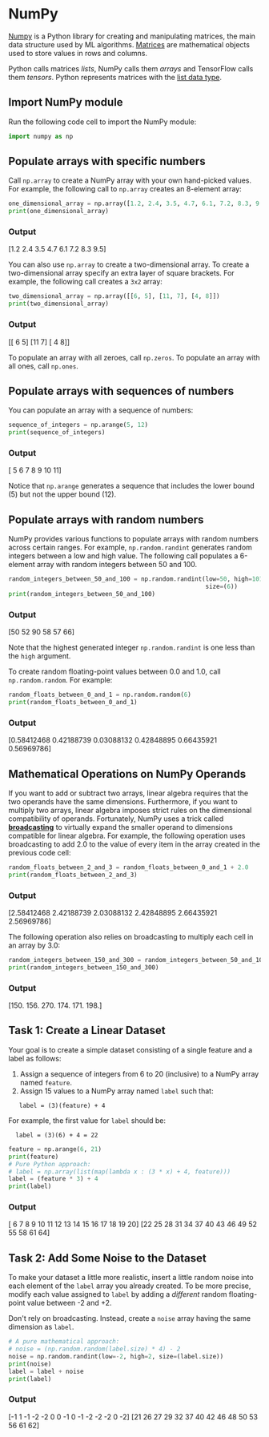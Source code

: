 # NumPy

[Numpy](https://numpy.org/doc/stable/index.html) is a Python library for creating and manipulating matrices, the main data structure used by ML algorithms. [Matrices](https://en.wikipedia.org/wiki/Matrix_(mathematics)) are mathematical objects used to store values in rows and columns. 

Python calls matrices *lists*, NumPy calls them *arrays* and TensorFlow calls them *tensors*. Python represents matrices with the [list data type](https://docs.python.org/3/library/stdtypes.html#lists).

## Import NumPy module

Run the following code cell to import the NumPy module:

```python
import numpy as np
```

## Populate arrays with specific numbers

Call `np.array` to create a NumPy array with your own hand-picked values. For example, the following call to `np.array` creates an 8-element array:

```python
one_dimensional_array = np.array([1.2, 2.4, 3.5, 4.7, 6.1, 7.2, 8.3, 9.5])
print(one_dimensional_array)
```

### Output

[1.2 2.4 3.5 4.7 6.1 7.2 8.3 9.5]


You can also use `np.array` to create a two-dimensional array. To create a two-dimensional array specify an extra layer of square brackets. For example, the following call creates a `3x2` array:

```python
two_dimensional_array = np.array([[6, 5], [11, 7], [4, 8]])
print(two_dimensional_array)
```

### Output

[[ 6  5]
 [11  7]
 [ 4  8]]


To populate an array with all zeroes, call `np.zeros`. To populate an array with all ones, call `np.ones`.

## Populate arrays with sequences of numbers

You can populate an array with a sequence of numbers:

```python
sequence_of_integers = np.arange(5, 12)
print(sequence_of_integers)
```

### Output

[ 5  6  7  8  9 10 11]


Notice that `np.arange` generates a sequence that includes the lower bound (5) but not the upper bound (12).

## Populate arrays with random numbers

NumPy provides various functions to populate arrays with random numbers across certain ranges. For example, `np.random.randint` generates random integers between a low and high value. The following call populates a 6-element array with random integers between 50 and 100. 

```python
random_integers_between_50_and_100 = np.random.randint(low=50, high=101,
                                                       size=(6))
print(random_integers_between_50_and_100)
```

### Output

[50 52 90 58 57 66]


Note that the highest generated integer `np.random.randint` is one less than the `high` argument.

To create random floating-point values between 0.0 and 1.0, call `np.random.random`. For example:

```python
random_floats_between_0_and_1 = np.random.random(6)
print(random_floats_between_0_and_1) 
```

### Output

[0.58412468 0.42188739 0.03088132 0.42848895 0.66435921 0.56969786]


## Mathematical Operations on NumPy Operands

If you want to add or subtract two arrays, linear algebra requires that the two operands have the same dimensions. Furthermore, if you want to multiply two arrays, linear algebra imposes strict rules on the dimensional compatibility of operands. Fortunately, NumPy uses a trick called [**broadcasting**](https://developers.google.com/machine-learning/glossary/#broadcasting) to virtually expand the smaller operand to dimensions compatible for linear algebra. For example, the following operation uses broadcasting to add 2.0 to the value of every item in the array created in the previous code cell:

```python
random_floats_between_2_and_3 = random_floats_between_0_and_1 + 2.0
print(random_floats_between_2_and_3)
```

### Output

[2.58412468 2.42188739 2.03088132 2.42848895 2.66435921 2.56969786]


The following operation also relies on broadcasting to multiply each cell in an array by 3.0:

```python
random_integers_between_150_and_300 = random_integers_between_50_and_100 * 3.0
print(random_integers_between_150_and_300)
```

### Output

[150. 156. 270. 174. 171. 198.]


## Task 1: Create a Linear Dataset

Your goal is to create a simple dataset consisting of a single feature and a label as follows:

1. Assign a sequence of integers from 6 to 20 (inclusive) to a NumPy array named `feature`.
2. Assign 15 values to a NumPy array named `label` such that:

```
   label = (3)(feature) + 4
```
For example, the first value for `label` should be:

```
  label = (3)(6) + 4 = 22
 ```

```python
feature = np.arange(6, 21)
print(feature)
# Pure Python approach:
# label = np.array(list(map(lambda x : (3 * x) + 4, feature)))
label = (feature * 3) + 4
print(label)
```

### Output

[ 6  7  8  9 10 11 12 13 14 15 16 17 18 19 20]
[22 25 28 31 34 37 40 43 46 49 52 55 58 61 64]


## Task 2: Add Some Noise to the Dataset

To make your dataset a little more realistic, insert a little random noise into each element of the `label` array you already created. To be more precise, modify each value assigned to `label` by adding a *different* random floating-point value between -2 and +2. 

Don't rely on broadcasting. Instead, create a `noise` array having the same dimension as `label`.

```python
# A pure mathematical approach:
# noise = (np.random.random(label.size) * 4) - 2
noise = np.random.randint(low=-2, high=2, size=(label.size))
print(noise)
label = label + noise
print(label)
```

### Output

[-1  1 -1 -2 -2  0  0 -1  0 -1 -2 -2 -2  0 -2]
[21 26 27 29 32 37 40 42 46 48 50 53 56 61 62]